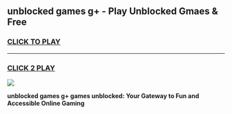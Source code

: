 
## unblocked games g+ - Play Unblocked Gmaes & Free
<h3>
<a href="https://news.freeplayer.one?title=unblocked_games_g+&ref=16F">CLICK TO PLAY</a></h3>
<hr>

<h3>
<a href="https://news.freeplayer.one?title=unblocked_games_g+&ref=16F">CLICK 2 PLAY</a>
  
</h3>

<a href="https://news.freeplayer.one?title=unblocked_games_g+&ref=16F/"><img src="https://clearcache.store/games.png"></a>


**unblocked games g+ games unblocked: Your Gateway to Fun and Accessible Online Gaming**
